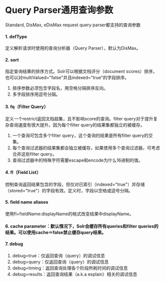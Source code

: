 # Query Parser通用查询参数

Standard, DisMax, eDisMax request query parser都支持的查询参数

#### 1. defType
定义解析请求时使用的查询分析器（Query Parser），默认为DisMax。

#### 2. sort
指定查询结果的排序方式。Solr可以根据文档评分（document scores）排序，也可以对multiValued="false"并且indexed="true"的字段排序。  
1) 排序参数必须包含字段名，用空格分隔排序反向。  
2) 多字段排序用逗号分隔。

#### 3. fq（Filter Query）
定义一个restrict返回文档超集，且不影响score的查询。filter query对于提升复杂查询速度有很大提升。因为每个filter query的结果集都独立的被缓存。  
1) 一个查询可包含多个filter query，这个查询的结果是所有filter query的交集。  
2) 每个查询过滤器的结果集都会独立被缓存，如果使用多个查询过滤器，可考虑合并这些filter query。  
3) 查询过滤器中的特殊字符需要escape和encode为什么16进制的值。

#### 4. fl（Field List）
控制查询返回结果包含的字段，但仅对已索引（indexed="true"）并存储（stored="true"）的字段有效。定义时，字段以空格或逗号分隔。

#### 5. field name aliases
使用fl=fieldName:displayName的格式改变结果中displayName。

#### 6. cache parameter：默认情况下，Solr会缓存所有queries和filter queries的结果。可以使用cache＝false禁止缓存query结果。

#### 7. debug
1) debug=true：仅返回查询（query）的调试信息  
2) debug=query：仅返回查询（query）的调试信息  
3) debug=timing：返回查询处理各个阶段所耗时间的调试信息  
4) debug=results：返回查询结果（a.k.a explain）相关的调试信息
